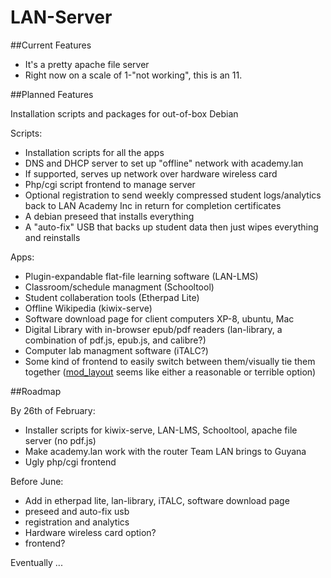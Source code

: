 LAN-Server
==========

##Current Features

 * It's a pretty apache file server
 * Right now on a scale of 1-"not working", this is an 11.


##Planned Features

Installation scripts and packages for out-of-box Debian

Scripts:

 * Installation scripts for all the apps
 * DNS and DHCP server to set up "offline" network with academy.lan
 * If supported, serves up network over hardware wireless card
 * Php/cgi script frontend to manage server
 * Optional registration to send weekly compressed student logs/analytics back to LAN Academy Inc in return for completion certificates 
 * A debian preseed that installs everything
 * A "auto-fix" USB that backs up student data then just wipes everything and reinstalls

 

Apps: 

 * Plugin-expandable flat-file learning software (LAN-LMS)
 * Classroom/schedule managment (Schooltool)
 * Student collaberation tools (Etherpad Lite)
 * Offline Wikipedia (kiwix-serve)
 * Software download page for client computers XP-8, ubuntu, Mac
 * Digital Library with in-browser epub/pdf readers (lan-library, a combination of pdf.js, epub.js, and calibre?)
 * Computer lab managment software (iTALC?)
 * Some kind of frontend to easily switch between them/visually tie them together ([mod_layout](http://www.musc.edu/webserver/mod_layout.html) seems like either a reasonable or terrible option)



##Roadmap

By 26th of February:
 * Installer scripts for kiwix-serve, LAN-LMS, Schooltool, apache file server (no pdf.js)
 * Make academy.lan work with the router Team LAN brings to Guyana
 * Ugly php/cgi frontend 

Before June: 
 * Add in etherpad lite, lan-library, iTALC, software download page
 * preseed and auto-fix usb
 * registration and analytics
 * Hardware wireless card option?
 * frontend?

Eventually
...


